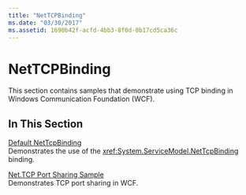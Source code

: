 ```yaml
---
title: "NetTCPBinding"
ms.date: "03/30/2017"
ms.assetid: 1690b42f-acfd-4bb3-8f0d-0b17cd5ca36c
---
```

# NetTCPBinding

This section contains samples that demonstrate using TCP binding in Windows Communication Foundation (WCF).  
  
## In This Section  

 [Default NetTcpBinding](default-nettcpbinding.md)  
 Demonstrates the use of the <xref:System.ServiceModel.NetTcpBinding> binding.  
  
 [Net.TCP Port Sharing Sample](net-tcp-port-sharing-sample.md)  
 Demonstrates TCP port sharing in WCF.
